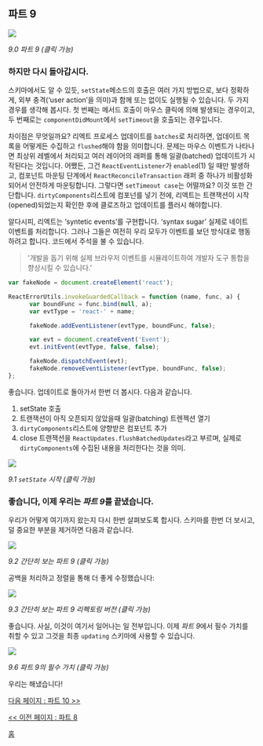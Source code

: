 ## 파트 9

[![](https://rawgit.com/Bogdan-Lyashenko/Under-the-hood-ReactJS/master/stack/images/9/part-9.svg)](https://rawgit.com/Bogdan-Lyashenko/Under-the-hood-ReactJS/master/stack/images/9/part-9.svg)

<em>9.0 파트 9 (클릭 가능)</em>

### 하지만 다시 돌아갑시다.

스키마에서도 알 수 있듯, `setState`메소드의 호출은 여러 가지 방법으로, 보다 정확하게, 외부 충격(‘user action’을 의미)과 함께 또는 없이도 실행될 수 있습니다. 두 가지 경우를 생각해 봅시다. 첫 번째는 메서드 호출이 마우스 클릭에 의해 발생되는 경우이고, 두 번째로는 `componentDidMount`에서 `setTimeout`을 호출되는 경우입니다.

차이점은 무엇일까요? 리엑트 프로세스 업데이트를 `batches`로 처리하면, 업데이트 목록을 어떻게든 수집하고 `flushed`해야 함을 의미합니다. 문제는 마우스 이벤트가 나타나면 최상위 레벨에서 처리되고 여러 레이어의 래퍼를 통해 일괄(batched) 업데이트가 시작된다는 것입니다. 어쨌든, 그건 `ReactEventListener`가 `enabled`(1) 일 때만 발생하고, 컴포넌트 마운팅 단계에서 `ReactReconcileTransaction` 래퍼 중 하나가 비활성화 되어서 안전하게 마운팅합니다. 그렇다면 `setTimeout case`는 어떨까요? 이것 또한 간단합니다. `dirtyComponents`리스트에 컴포넌를 넣기 전에, 리엑트는 트랜잭션이 시작(opened)되었는지 확인한 후에 클로즈하고 업데이트를 플러시 해야합니다.

알다시피, 리엑트는 ‘syntetic events’를 구현합니다. ‘syntax sugar’ 실제로 네이트 이벤트를 처리합니다. 그러나 그들은 여전히 우리 모두가 이벤트를 보던 방식대로 행동하려고 합니다. 코드에서 주석을 불 수 있습니다.
> '개발을 돕기 위해 실제 브라우저 이벤트를 시뮬레이트하여 개발자 도구 통합을 향상시킬 수 있습니다.'

```javascript
var fakeNode = document.createElement('react');

ReactErrorUtils.invokeGuardedCallback = function (name, func, a) {
      var boundFunc = func.bind(null, a);
      var evtType = 'react-' + name;

      fakeNode.addEventListener(evtType, boundFunc, false);

      var evt = document.createEvent('Event');
      evt.initEvent(evtType, false, false);

      fakeNode.dispatchEvent(evt);
      fakeNode.removeEventListener(evtType, boundFunc, false);
};
```
좋습니다. 업데이트로 돌아가서 한번 더 봅시다. 다음과 같습니다.

1. setState 호출
2. 트랜잭션이 아직 오픈되지 않았을때 일괄(batching) 트렌젝션 열기
3. `dirtyComponents`리스트에 양향받은 컴포넌트 추가
4. close 트랜잭션을 `ReactUpdates.flushBatchedUpdates`라고 부르며, 실제로 `dirtyComponents`에 수집된 내용을 처리한다는 것을 의미.

[![](https://rawgit.com/Bogdan-Lyashenko/Under-the-hood-ReactJS/master/stack/images/9/set-state-update-start.svg)](https://rawgit.com/Bogdan-Lyashenko/Under-the-hood-ReactJS/master/stack/images/9/set-state-update-start.svg)

<em>9.1 `setState` 시작 (클릭 가능)</em>

### 좋습니다, 이제 우리는 *파트 9*를 끝냈습니다.

우리가 어떻게 여기까지 왔는지 다시 한번 살펴보도록 합시다. 스키마를 한번 더 보시고, 덜 중요한 부분을 제거하면 다음과 같습니다.

[![](https://rawgit.com/Bogdan-Lyashenko/Under-the-hood-ReactJS/master/stack/images/9/part-9-A.svg)](https://rawgit.com/Bogdan-Lyashenko/Under-the-hood-ReactJS/master/stack/images/9/part-9-A.svg)

<em>9.2 간단히 보는 파트 9 (클릭 가능)</em>

공백을 처리하고 정렬을 통해 더 좋게 수정했습니다:

[![](https://rawgit.com/Bogdan-Lyashenko/Under-the-hood-ReactJS/master/stack/images/9/part-9-B.svg)](https://rawgit.com/Bogdan-Lyashenko/Under-the-hood-ReactJS/master/stack/images/9/part-9-B.svg)

<em>9.3 간단히 보는 파트 9 리펙토링 버전 (클릭 가능)</em>

좋습니다. 사실, 이것이 여기서 일어나는 일 전부입니다. 이제 *파트 9*에서 필수 가치를 취할 수 있고 그것을 최종 `updating` 스키마에 사용할 수 있습니다.

[![](https://rawgit.com/Bogdan-Lyashenko/Under-the-hood-ReactJS/master/stack/images/9/part-9-C.svg)](https://rawgit.com/Bogdan-Lyashenko/Under-the-hood-ReactJS/master/stack/images/9/part-9-C.svg)

<em>9.6 파트 9의 필수 가치 (클릭 가능)</em>

우리는 해냈습니다!


[다음 페이지 : 파트 10 >>](./Part-10.md)

[<< 이전 페이지 : 파트 8](./Part-8.md)


[홈](../../README.md)
